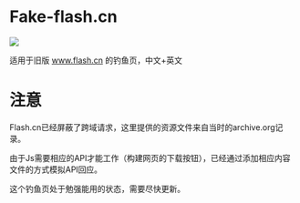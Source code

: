 # Fake-flash.cn

![](https://raw.githubusercontent.com/r00tSe7en/Fake-flash.cn/master/Fake-flash.cn.png)

适用于旧版 www.flash.cn 的钓鱼页，中文+英文

# 注意
Flash.cn已经屏蔽了跨域请求，这里提供的资源文件来自当时的archive.org记录。

由于Js需要相应的API才能工作（构建网页的下载按钮），已经通过添加相应内容文件的方式模拟API回应。

这个钓鱼页处于勉强能用的状态，需要尽快更新。
